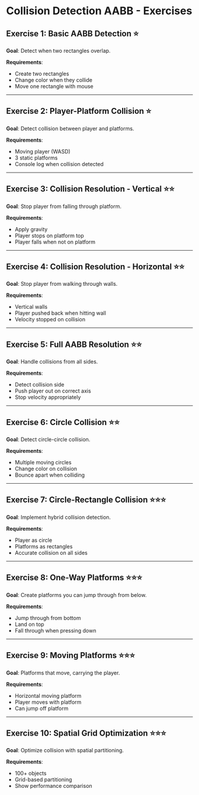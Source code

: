 # Collision Detection AABB - Exercises

## Exercise 1: Basic AABB Detection ⭐

**Goal**: Detect when two rectangles overlap.

**Requirements**:
- Create two rectangles
- Change color when they collide
- Move one rectangle with mouse

---

## Exercise 2: Player-Platform Collision ⭐

**Goal**: Detect collision between player and platforms.

**Requirements**:
- Moving player (WASD)
- 3 static platforms
- Console log when collision detected

---

## Exercise 3: Collision Resolution - Vertical ⭐⭐

**Goal**: Stop player from falling through platform.

**Requirements**:
- Apply gravity
- Player stops on platform top
- Player falls when not on platform

---

## Exercise 4: Collision Resolution - Horizontal ⭐⭐

**Goal**: Stop player from walking through walls.

**Requirements**:
- Vertical walls
- Player pushed back when hitting wall
- Velocity stopped on collision

---

## Exercise 5: Full AABB Resolution ⭐⭐

**Goal**: Handle collisions from all sides.

**Requirements**:
- Detect collision side
- Push player out on correct axis
- Stop velocity appropriately

---

## Exercise 6: Circle Collision ⭐⭐

**Goal**: Detect circle-circle collision.

**Requirements**:
- Multiple moving circles
- Change color on collision
- Bounce apart when colliding

---

## Exercise 7: Circle-Rectangle Collision ⭐⭐⭐

**Goal**: Implement hybrid collision detection.

**Requirements**:
- Player as circle
- Platforms as rectangles
- Accurate collision on all sides

---

## Exercise 8: One-Way Platforms ⭐⭐⭐

**Goal**: Create platforms you can jump through from below.

**Requirements**:
- Jump through from bottom
- Land on top
- Fall through when pressing down

---

## Exercise 9: Moving Platforms ⭐⭐⭐

**Goal**: Platforms that move, carrying the player.

**Requirements**:
- Horizontal moving platform
- Player moves with platform
- Can jump off platform

---

## Exercise 10: Spatial Grid Optimization ⭐⭐⭐

**Goal**: Optimize collision with spatial partitioning.

**Requirements**:
- 100+ objects
- Grid-based partitioning
- Show performance comparison
